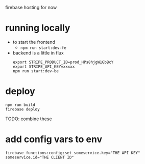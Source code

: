 firebase hosting for now

running locally
===============
- to start the frontend 
  - `npm run start:dev-fe` 
- backend is a little in flux
  ```
  export STRIPE_PRODUCT_ID=prod_HPs8hjgW1GbBcY
  export STRIPE_API_KEY=xxxxx
  npm run start:dev-be
  ```



deploy
======
```
npm run build
firebase deploy
```
TODO: combine these


add config vars to env 
======================
```
firebase functions:config:set someservice.key="THE API KEY" someservice.id="THE CLIENT ID"
```
